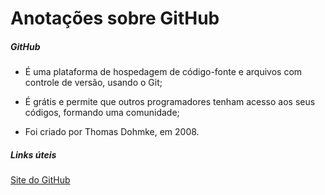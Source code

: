 # Anotações sobre GitHub

##### GitHub

- É uma plataforma de hospedagem de código-fonte e arquivos com controle de versão, usando o Git;

- É grátis e permite que outros programadores tenham acesso aos seus códigos, formando uma comunidade;

- Foi criado por Thomas Dohmke, em 2008. 

##### Links úteis

[Site do GitHub](https://github.com/)


